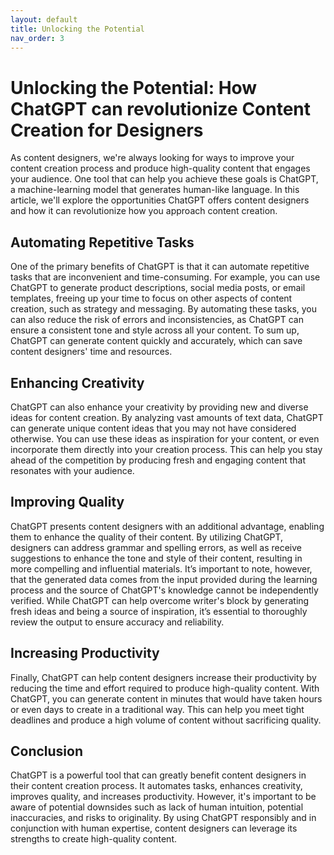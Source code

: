 ```yaml
---
layout: default
title: Unlocking the Potential
nav_order: 3
---
```


# Unlocking the Potential: How ChatGPT can revolutionize Content Creation for Designers

As content designers, we're always looking for ways to improve your content creation process and produce high-quality content that engages your audience. One tool that can help you achieve these goals is ChatGPT, a machine-learning model that generates human-like language. In this article, we'll explore the opportunities ChatGPT offers content designers and how it can revolutionize how you approach content creation.

## Automating Repetitive Tasks

One of the primary benefits of ChatGPT is that it can automate repetitive tasks that are inconvenient and time-consuming. For example, you can use ChatGPT to generate product descriptions, social media posts, or email templates, freeing up your time to focus on other aspects of content creation, such as strategy and messaging. By automating these tasks, you can also reduce the risk of errors and inconsistencies, as ChatGPT can ensure a consistent tone and style across all your content. To sum up, ChatGPT can generate content quickly and accurately, which can save content designers' time and resources.

## Enhancing Creativity

ChatGPT can also enhance your creativity by providing new and diverse ideas for content creation. By analyzing vast amounts of text data, ChatGPT can generate unique content ideas that you may not have considered otherwise. You can use these ideas as inspiration for your content, or even incorporate them directly into your creation process. This can help you stay ahead of the competition by producing fresh and engaging content that resonates with your audience.

## Improving Quality

ChatGPT presents content designers with an additional advantage, enabling them to enhance the quality of their content. By utilizing ChatGPT, designers can address grammar and spelling errors, as well as receive suggestions to enhance the tone and style of their content, resulting in more compelling and influential materials. It’s important to note, however, that the generated data comes from the input provided during the learning process and the source of ChatGPT's knowledge cannot be independently verified. While ChatGPT can help overcome writer's block by generating fresh ideas and being a source of inspiration, it’s essential to thoroughly review the output to ensure accuracy and reliability.

## Increasing Productivity

Finally, ChatGPT can help content designers increase their productivity by reducing the time and effort required to produce high-quality content. With ChatGPT, you can generate content in minutes that would have taken hours or even days to create in a traditional way. This can help you meet tight deadlines and produce a high volume of content without sacrificing quality.

## Conclusion

ChatGPT is a powerful tool that can greatly benefit content designers in their content creation process. It automates tasks, enhances creativity, improves quality, and increases productivity. However, it's important to be aware of potential downsides such as lack of human intuition, potential inaccuracies, and risks to originality. By using ChatGPT responsibly and in conjunction with human expertise, content designers can leverage its strengths to create high-quality content.

